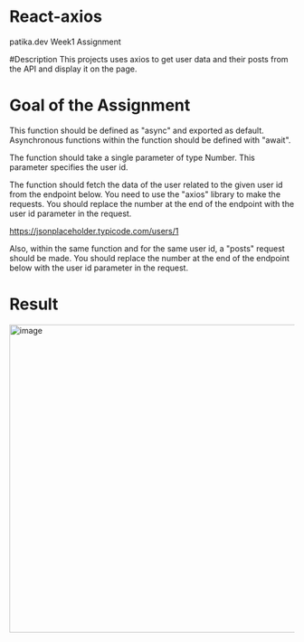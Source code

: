 # React-axios
patika.dev Week1 Assignment

#Description
This projects uses axios to get user data and their posts from the API and display it on the page.

# Goal of the Assignment
This function should be defined as "async" and exported as default. Asynchronous functions within the function should be defined with "await".

The function should take a single parameter of type Number. This parameter specifies the user id.

The function should fetch the data of the user related to the given user id from the endpoint below. You need to use the "axios" library to make the requests. You should replace the number at the end of the endpoint with the user id parameter in the request.

https://jsonplaceholder.typicode.com/users/1

Also, within the same function and for the same user id, a "posts" request should be made. You should replace the number at the end of the endpoint below with the user id parameter in the request.

# Result
<img width="545" alt="image" src="https://user-images.githubusercontent.com/113346418/228348214-447e4892-ac61-4d32-b8a4-fd65800e62ab.png">
